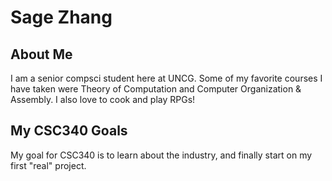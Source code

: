 # Sage Zhang

## About Me
I am a senior compsci student here at UNCG. Some of my favorite courses I have taken were Theory of Computation and Computer Organization & Assembly. I also love to cook and play RPGs!

## My CSC340 Goals
My goal for CSC340 is to learn about the industry, and finally start on my first "real" project.